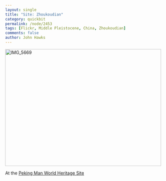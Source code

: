 ```yaml
---
layout: single 
title: "Site: Zhoukoudian" 
category: quickbit
permalink: /node/2453
tags: [Flickr, Middle Pleistocene, China, Zhoukoudian] 
comments: false 
author: John Hawks 
---
```


<div class="middle-picture">
<a href="http://www.flickr.com/photos/ianz/2577975192/" title="IMG_5669 by Ianz, on Flickr"><img src="http://farm4.static.flickr.com/3143/2577975192_a558597cd9.jpg" width="500" height="375" alt="IMG_5669" /></a>
</div>

At the <a href="http://whc.unesco.org/en/list/449">Peking Man World Heritage Site</a>

